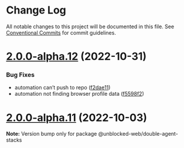 # Change Log

All notable changes to this project will be documented in this file.
See [Conventional Commits](https://conventionalcommits.org) for commit guidelines.

# [2.0.0-alpha.12](https://github.com/ulixee/unblocked/compare/v2.0.0-alpha.11...v2.0.0-alpha.12) (2022-10-31)


### Bug Fixes

* automation can’t push to repo ([f2dae11](https://github.com/ulixee/unblocked/commit/f2dae111334aa8f6dfd38e7adb64c322bd6986c9))
* automation not finding browser profile data ([f5598f2](https://github.com/ulixee/unblocked/commit/f5598f2f1dd03cea8b974232e08da7f488acb52b))





# [2.0.0-alpha.11](https://github.com/ulixee/unblocked/compare/v2.0.0-alpha.10...v2.0.0-alpha.11) (2022-10-03)

**Note:** Version bump only for package @unblocked-web/double-agent-stacks
